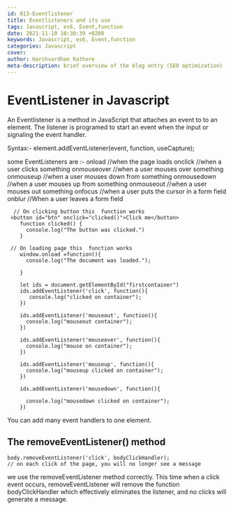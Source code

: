 ```yaml
---
id: 013-Eventlistener
title: Eventlisteners and its use
tags: Javascript, es6, Event,function
date: 2021-11-10 10:30:39 +0200 
keywords: Javascript, es6, Event,function
categories: Javascript
cover: 
author: Harshvardhan Rathore
meta-description: brief overview of the blog entry (SEO optimization)
---
```


# EventListener in Javascript
An Eventlistener is a method in JavaScript that attaches an event to to an element.
The listener is programed to start an event when the input or signaling the event handler.

Syntax:-
element.addEventListener(event, function, useCapture);

some EventListeners are :-
onload //when the page loads
onclick //when a user clicks something
onmouseover //when a user mouses over something
onmouseup //when a user mouses down from something
onmousedown //when a user mouses up from something
onmouseout //when a user mouses out something
onfocus //when a user puts the cursor in a form field
onblur //When a user leaves a form field



```Events in javascript  
  // On clicking button this  function works
 <button id="btn" onclick="clicked()">Click me</button>
    function clicked() {
      console.log("The button was clicked.")
    }

 // On loading page this  function works
    window.onload =function(){
      console.log("The document was loaded.");

    }

    let ids = document.getElementById("firstcontainer")
    ids.addEventListener('click', function(){
       console.log("clicked on container");
    })

    ids.addEventListener('mouseout', function(){
      console.log("mouseout container");
    })

    ids.addEventListener('mouseover', function(){
      console.log("mouse on container");
    })

    ids.addEventListener('mouseup', function(){
      console.log("mouseup clicked on container");
    })

    ids.addEventListener('mousedown', function(){

      console.log("mousedown clicked on container");
    })
```

You can add many event handlers to one element.

## The removeEventListener() method

```
body.removeEventListener('click', bodyClickHandler);
// on each click of the page, you will no longer see a message
```
we use the removeEventListener method correctly. This time when a click event occurs, removeEventListener will remove the function bodyClickHandler which effectively eliminates the listener, and no clicks will generate a message.
